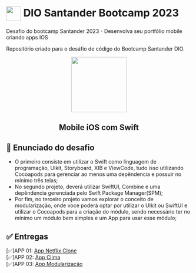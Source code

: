 # <a href="https://www.dio.me/"><img src="https://hermes.digitalinnovation.one/assets/diome/logo-minimized.png" align="center" width="40px"></a> DIO Santander Bootcamp 2023

Desafio do bootcamp Santander 2023 - Desenvolva seu portfólio mobile criando apps IOS

Repositório criado para o desáfio de código do Bootcamp Santander DIO.

<p align="center">
<img src="https://hermes.dio.me/tracks/61d57203-7c43-4d8d-a3f0-833faa2ce680.png" align="center" width="150px" ></p>
<h2 align="center"> Mobile iOS com Swift </h2>

## 📝 Enunciado do desafio
- O primeiro consiste em utilizar o Swift como linguagem de programação, UIkit, Storyboard, XIB e ViewCode, tudo isso utilizando Cocoapods para gerenciar ao menos uma depêndencia e possuir no mínimo três telas;
- No segundo projeto, deverá utilizar SwiftUI, Combine e uma depêndencia gerenciada pelo Swift Package Manager(SPM);
- Por fim, no terceiro projeto vamos explorar o conceito de modularização, onde voce poderá optar por utilizar o UIkit ou SwiftUI e utilizar o Cocoapods para a criação do módulo, sendo necessário ter no mínimo um módulo bem simples e um App para usar esse módulo;

## ✅ Entregas
 [✅]APP 01: [App Netflix Clone](https://github.com/eknrufino/netflix_clone_project) <br>
 [✅]APP 02: [App Clima](https://github.com/eknrufino/aplicativo_clima) <br>
 [✅]APP 03: [App Modularização](https://github.com/eknrufino/modulariza-o) <br>


